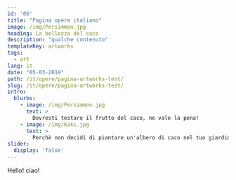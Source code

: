 ```yaml
---
id: '06'
title: "Pagina opere italiano"
image: /img/Persimmon.jpg
heading: La bellezza del caco
description: "qualche contenuto"
templateKey: artworks
tags:
  - art
lang: it
date: "05-03-2019"
path: /it/opere/pagina-artworks-test/
slug: /it/opere/pagina-artworks-test/
intro:
  blurbs:
    - image: /img/Persimmon.jpg
      text: >
        Dovresti testare il frutto del caco, ne vale la pena!
    - image: /img/Kaki.jpg
      text: >
        Perchè non decidi di piantare un'albero di caco nel tuo giardino?
slider:
  display: 'false'
---
```


Hello! ciao!

